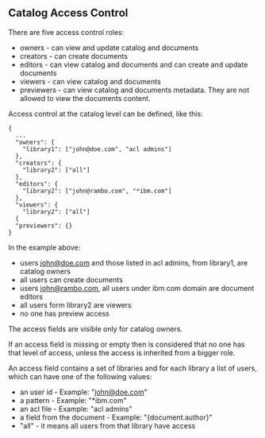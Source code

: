 ## Catalog Access Control


There are five access control roles:
- owners - can view and update catalog and documents
- creators - can create documents
- editors - can view catalog and documents and can create and update documents
- viewers - can view catalog and documents
- previewers - can view catalog and documents metadata. They are not allowed to view the documents content.


Access control at the catalog level can be defined, like this:

```
{
  ...
  "owners": {
    "library1": ["john@doe.com", "acl admins"]
  },
  "creators": {
    "library2": ["all"]
  },
  "editors": {
    "library2": ["john@rambo.com", "*ibm.com"]
  },
  "viewers": {
    "library2": ["all"]
  {
  "previewers": {}
}
```

In the example above:
- users john@doe.com and those listed in acl admins, from library1, are catalog owners
- all users can create documents
- users john@rambo.com, all users under ibm.com domain are document editors
- all users form library2 are viewers
- no one has preview access

The access fields are visible only for catalog owners.

If an access field is missing or empty then is considered that no one has that level of access, unless the access is inherited from a bigger role.

An access field contains a set of libraries and for each library a list of users, which can have one of the following values:
- an user id - Example: "john@doe.com"
- a pattern - Example: "*ibm.com"
- an acl file - Example: "acl admins"
- a field from the document - Example: "{document.author}"
- "all" - it means all users from that library have access

